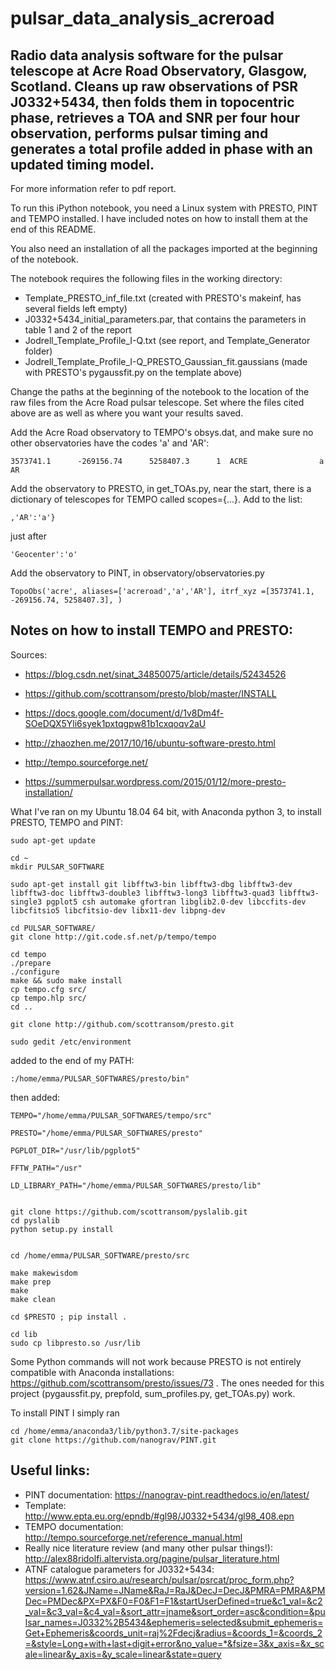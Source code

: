 # pulsar_data_analysis_acreroad

## Radio data analysis software for the pulsar telescope at Acre Road Observatory, Glasgow, Scotland. Cleans up raw observations of PSR J0332+5434, then folds them in topocentric phase, retrieves a TOA and SNR per four hour observation, performs pulsar timing and generates a total profile added in phase with an updated timing model.

For more information refer to pdf report.

To run this iPython notebook, you need a Linux system with PRESTO, PINT and TEMPO installed. I have included notes on how to install them at the end of this README.

You also need an installation of all the packages imported at the beginning of the notebook.

The notebook requires the following files in the working directory:
- Template_PRESTO_inf_file.txt (created with PRESTO's makeinf, has several fields left empty)
- J0332+5434_initial_parameters.par, that contains the parameters in table 1 and 2 of the report
- Jodrell_Template_Profile_I-Q.txt (see report, and Template_Generator folder)
- Jodrell_Template_Profile_I-Q_PRESTO_Gaussian_fit.gaussians (made with PRESTO's pygaussfit.py on the template above)


Change the paths at the beginning of the notebook to the location of the raw files from the Acre Road pulsar telescope. Set where the files cited above are as well as where you want your results saved.

Add the Acre Road observatory to TEMPO's obsys.dat, and make sure no other observatories have the codes 'a' and 'AR':

	3573741.1      -269156.74      5258407.3      1  ACRE                a  AR 

Add the observatory to PRESTO, in get_TOAs.py, near the start, there is a dictionary of telescopes for TEMPO called scopes={...}. Add to the list: 

	,'AR':'a'} 
	
just after 

	'Geocenter':'o' 

Add the observatory to PINT, in observatory/observatories.py

	TopoObs('acre', aliases=['acreroad','a','AR'], itrf_xyz =[3573741.1, -269156.74, 5258407.3], )


## Notes on how to install TEMPO and PRESTO:

Sources:

- https://blog.csdn.net/sinat_34850075/article/details/52434526

- https://github.com/scottransom/presto/blob/master/INSTALL

- https://docs.google.com/document/d/1v8Dm4f-SOeDQX5Yli6syek1pxtqgpw81b1cxqoqv2aU

- http://zhaozhen.me/2017/10/16/ubuntu-software-presto.html

- http://tempo.sourceforge.net/

- https://summerpulsar.wordpress.com/2015/01/12/more-presto-installation/




What I've ran on my Ubuntu 18.04 64 bit, with Anaconda python 3, to install PRESTO, TEMPO and PINT:

	sudo apt-get update

	cd ~
	mkdir PULSAR_SOFTWARE

	sudo apt-get install git libfftw3-bin libfftw3-dbg libfftw3-dev libfftw3-doc libfftw3-double3 libfftw3-long3 libfftw3-quad3 libfftw3-single3 pgplot5 csh automake gfortran libglib2.0-dev libccfits-dev libcfitsio5 libcfitsio-dev libx11-dev libpng-dev 

	cd PULSAR_SOFTWARE/
	git clone http://git.code.sf.net/p/tempo/tempo

	cd tempo
	./prepare
	./configure
	make && sudo make install
	cp tempo.cfg src/
	cp tempo.hlp src/
	cd ..

	git clone http://github.com/scottransom/presto.git

	sudo gedit /etc/environment

added to the end of my PATH:

	:/home/emma/PULSAR_SOFTWARES/presto/bin"

then added:

	TEMPO="/home/emma/PULSAR_SOFTWARES/tempo/src"

	PRESTO="/home/emma/PULSAR_SOFTWARES/presto"

	PGPLOT_DIR="/usr/lib/pgplot5"

	FFTW_PATH="/usr"

	LD_LIBRARY_PATH="/home/emma/PULSAR_SOFTWARES/presto/lib"


	git clone https://github.com/scottransom/pyslalib.git
	cd pyslalib
	python setup.py install


	cd /home/emma/PULSAR_SOFTWARE/presto/src

	make makewisdom
	make prep
	make
	make clean

	cd $PRESTO ; pip install .

	cd lib
	sudo cp libpresto.so /usr/lib



Some Python commands will not work because PRESTO is not entirely compatible with Anaconda installations: https://github.com/scottransom/presto/issues/73 . The ones needed for this project (pygaussfit.py, prepfold, sum_profiles.py, get_TOAs.py) work.


To install PINT I simply ran 

	cd /home/emma/anaconda3/lib/python3.7/site-packages
	git clone https://github.com/nanograv/PINT.git


## Useful links:
- PINT documentation: https://nanograv-pint.readthedocs.io/en/latest/
- Template: http://www.epta.eu.org/epndb/#gl98/J0332+5434/gl98_408.epn
- TEMPO documentation: http://tempo.sourceforge.net/reference_manual.html
- Really nice literature review (and many other pulsar things!): http://alex88ridolfi.altervista.org/pagine/pulsar_literature.html
- ATNF catalogue parameters for J0332+5434: https://www.atnf.csiro.au/research/pulsar/psrcat/proc_form.php?version=1.62&JName=JName&RaJ=RaJ&DecJ=DecJ&PMRA=PMRA&PMDec=PMDec&PX=PX&F0=F0&F1=F1&startUserDefined=true&c1_val=&c2_val=&c3_val=&c4_val=&sort_attr=jname&sort_order=asc&condition=&pulsar_names=J0332%2B5434&ephemeris=selected&submit_ephemeris=Get+Ephemeris&coords_unit=raj%2Fdecj&radius=&coords_1=&coords_2=&style=Long+with+last+digit+error&no_value=*&fsize=3&x_axis=&x_scale=linear&y_axis=&y_scale=linear&state=query


	

